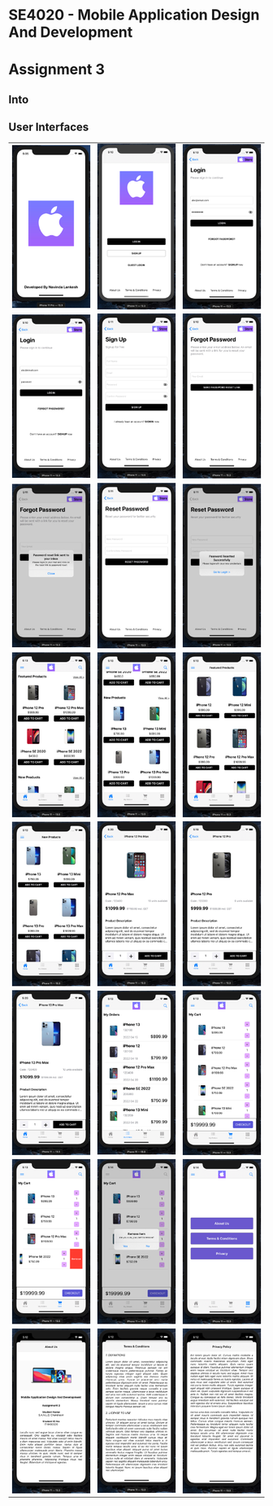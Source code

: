 # SE4020 - Mobile Application Design And Development  
# Assignment 3  

## Into  


## User Interfaces  

|  |  |  |  
|--|--|--|  
|   <img src="Doc/Image/image1.jpg">   |   <img src="Doc/image/image2.jpg">   |   <img src="Doc/image/image3.jpg">   |  
|   <img src="Doc/image/image4.jpg">   |   <img src="Doc/image/image5.jpg">   |   <img src="Doc/image/image6.jpg">   |  
|   <img src="Doc/image/image7.jpg">   |   <img src="Doc/image/image8.jpg">   |   <img src="Doc/image/image9.jpg">   |  
|   <img src="Doc/image/image10.jpg">   |   <img src="Doc/image/image11.jpg">   |   <img src="Doc/image/image12.jpg">   |  
|   <img src="Doc/image/image13.jpg">   |   <img src="Doc/image/image14.jpg">   |   <img src="Doc/image/image15.jpg">   |  
|   <img src="Doc/image/image16.jpg">   |   <img src="Doc/image/image17.jpg">   |   <img src="Doc/image/image18.jpg">   |  
|   <img src="Doc/image/image19.jpg">   |   <img src="Doc/image/image20.jpg">   |   <img src="Doc/image/image21.jpg">   |  
|   <img src="Doc/image/image22.jpg">   |   <img src="Doc/image/image23.jpg">   |   <img src="Doc/image/image24.jpg">   |  

